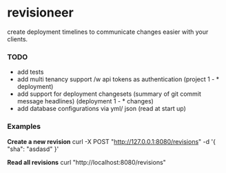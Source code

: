 # revisioneer

create deployment timelines to communicate changes easier with your clients.

### TODO

- add tests
- add multi tenancy support /w api tokens as authentication (project 1 - * deployment)
- add support for deployment changesets (summary of git commit message headlines) (deployment 1 - * changes)
- add database configurations via yml/ json (read at start up)

### Examples

**Create a new revision**
curl -X POST "http://127.0.0.1:8080/revisions" -d '{ "sha": "asdasd" }'

**Read all revisions**
curl "http://localhost:8080/revisions"